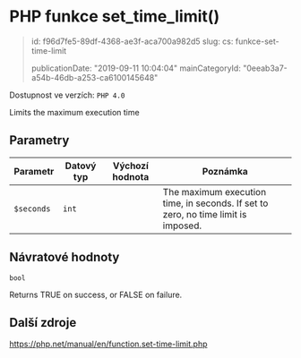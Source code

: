 PHP funkce set_time_limit()
===========================

> id: f96d7fe5-89df-4368-ae3f-aca700a982d5
> slug:
> 	cs: funkce-set-time-limit
> 
> publicationDate: "2019-09-11 10:04:04"
> mainCategoryId: "0eeab3a7-a54b-46db-a253-ca6100145648"

Dostupnost ve verzích: `PHP 4.0`

Limits the maximum execution time


Parametry
--------------

| Parametr | Datový typ | Výchozí hodnota | Poznámka |
|-----|-----|-----|-----|
| `$seconds` | `int` |  | The maximum execution time, in seconds. If set to zero, no time limit is imposed. |


Návratové hodnoty
----------------

`bool`

Returns TRUE on success, or FALSE on failure.

Další zdroje
------------

https://php.net/manual/en/function.set-time-limit.php
